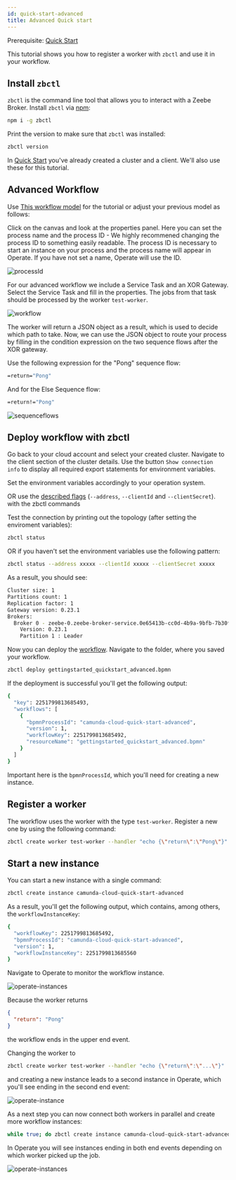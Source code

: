 ```yaml
---
id: quick-start-advanced
title: Advanced Quick start
---
```


Prerequisite: [Quick Start](./gettingstarted_quick-start.md)

This tutorial shows you how to register a worker with `zbctl` and use it in your workflow.

## Install `zbctl`

`zbctl` is the command line tool that allows you to interact with a Zeebe Broker. Install `zbctl` via [npm](https://www.npmjs.com/package/zbctl):

```bash
npm i -g zbctl
```

Print the version to make sure that `zbctl` was installed:

```bash
zbctl version
```

In [Quick Start](./gettingstarted_quick-start.md) you've already created a cluster and a client. We'll also use these for this tutorial.

## Advanced Workflow
Use [This workflow model](./assets/gettingstarted_quickstart_advanced.bpmn) for the tutorial or adjust your previous model as follows:

Click on the canvas and look at the properties panel. Here you can set the process name and the process ID - We highly recommened changing the process ID to something easily readable. 
The process ID is necessary to start an instance on your process and the process name will appear in Operate. If you have not set a name, Operate will use the ID.

![processId](./assets/zeebe-modeler-advanced-process-id.png)

For our advanced workflow we include a Service Task and an XOR Gateway. Select the Service Task and fill in the properties. The jobs from that task should be processed by the worker `test-worker`.

![workflow](./assets/zeebe-modeler-advanced.png)

The worker will return a JSON object as a result, which is used to decide which path to take. 
Now, we can use the JSON object to route your process by filling in the condition expression on the two sequence flows after the XOR gateway. 

Use the following expression for the "Pong" sequence flow: 
```bash
=return="Pong"
```
And for the Else Sequence flow:
```bash
=return!="Pong"
```

![sequenceflows](./assets/zeebe-modeler-advanced-sequence-flows.png)



## Deploy workflow with zbctl

Go back to your cloud account and select your created cluster. Navigate to the client section of the cluster details. Use the button `Show connection info` to display all required export statements for environment variables. 

Set the environment variables accordingly to your operation system. 

OR use the [described flags](https://www.npmjs.com/package/zbctl#usage) (`--address`, `--clientId` and `--clientSecret`). with the zbctl commands

Test the connection by printing out the topology (after setting the enviroment variables):

```bash
zbctl status
```

OR if you haven't set the environment variables use the following pattern: 
```bash
zbctl status --address xxxxx --clientId xxxxx --clientSecret xxxxx
```

As a result, you should see:

```bash
Cluster size: 1
Partitions count: 1
Replication factor: 1
Gateway version: 0.23.1
Brokers:
  Broker 0 - zeebe-0.zeebe-broker-service.0e65413b-cc0d-4b9a-9bfb-7b30f81a739a-zeebe.svc.cluster.local:26501
    Version: 0.23.1
    Partition 1 : Leader
```

Now you can deploy the [workflow](./assets/gettingstarted_quickstart_advanced.bpmn). Navigate to the folder, where you saved your workflow. 

```bash
zbctl deploy gettingstarted_quickstart_advanced.bpmn
```

If the deployment is successful you'll get the following output:

```bash
{
  "key": 2251799813685493,
  "workflows": [
    {
      "bpmnProcessId": "camunda-cloud-quick-start-advanced",
      "version": 1,
      "workflowKey": 2251799813685492,
      "resourceName": "gettingstarted_quickstart_advanced.bpmn"
    }
  ]
}
```

Important here is the `bpmnProcessId`, which you'll need for creating a new instance.

## Register a worker

The workflow uses the worker with the type `test-worker`. Register a new one by using the following command:

```bash
zbctl create worker test-worker --handler "echo {\"return\":\"Pong\"}"
```

## Start a new instance

You can start a new instance with a single command:

```bash
zbctl create instance camunda-cloud-quick-start-advanced
```

As a result, you'll get the following output, which contains, among others, the `workflowInstanceKey`:

```bash
{
  "workflowKey": 2251799813685492,
  "bpmnProcessId": "camunda-cloud-quick-start-advanced",
  "version": 1,
  "workflowInstanceKey": 2251799813685560
}
```

Navigate to Operate to monitor the workflow instance.

![operate-instances](assets/operate-advanced-instances-pong.png)

Because the worker returns

```json
{
  "return": "Pong"
}
```

the workflow ends in the upper end event.

Changing the worker to

```bash
zbctl create worker test-worker --handler "echo {\"return\":\"...\"}"
```

and creating a new instance leads to a second instance in Operate, which you'll see ending in the second end event:

![operate-instance](assets/operate-advanced-instances-other.png)

As a next step you can now connect both workers in parallel and create more workflow instances:

```bash
while true; do zbctl create instance camunda-cloud-quick-start-advanced; sleep 1; done
```

In Operate you will see instances ending in both end events depending on which worker picked up the job.

![operate-instances](assets/operate-advanced-instances.png)

